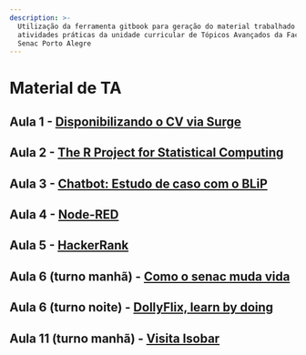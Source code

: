 ```yaml
---
description: >-
  Utilização da ferramenta gitbook para geração do material trabalhado nas
  atividades práticas da unidade curricular de Tópicos Avançados da Faculdade
  Senac Porto Alegre
---
```


# Material de TA

## Aula 1 - [Disponibilizando o CV via Surge](aula1.md)

## Aula 2 - [The R Project for Statistical Computing](the-r-project-for-statistical-computing.md)

## Aula 3 - [Chatbot: Estudo de caso com o BLiP](chatbot-estudo-de-caso-com-o-blip.md)

## Aula 4 - [Node-RED](node-red.md)

## Aula 5 - [HackerRank](hackerrank.md)

## Aula 6 \(turno manhã\) - [Como o senac muda vida](como-o-senac-muda-vida.md)

## Aula 6 \(turno noite\) - [DollyFlix, learn by doing](dollyflix-learn-by-doing.md)

## Aula 11 \(turno manhã\) - [Visita Isobar](visita-isobar.md)

